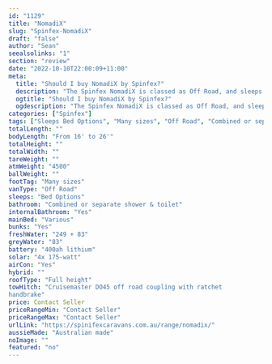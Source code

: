 ```yaml
---
id: "1129"
title: "NomadiX"
slug: "Spinfex-NomadiX"
draft: "false"
author: "Sean"
seealsolinks: "1"
section: "review"
date: "2022-10-10T22:00:09+11:00"
meta:
  title: "Should I buy NomadiX by Spinfex?"
  description: "The Spinfex NomadiX is classed as Off Road, and sleeps Bed Options people. It is Australian made and comes in at Many sizes. It generally has Combined or separate shower & toilet."
  ogtitle: "Should I buy NomadiX by Spinfex?"
  ogdescription: "The Spinfex NomadiX is classed as Off Road, and sleeps Bed Options people. It is Australian made and comes in at Many sizes. It generally has Combined or separate shower & toilet."
categories: ["Spinfex"]
tags: ["Sleeps Bed Options", "Many sizes", "Off Road", "Combined or separate shower & toilet", "Full height", "Price Unknown", "Australian made"]
totalLength: ""
bodyLength: "From 16' to 26'"
totalHeight: ""
totalWidth: ""
tareWeight: ""
atmWeight: "4500"
ballWeight: ""
footTag: "Many sizes"
vanType: "Off Road"
sleeps: "Bed Options"
bathroom: "Combined or separate shower & toilet"
internalBathroom: "Yes"
mainBed: "Various"
bunks: "Yes"
freshWater: "249 + 83"
greyWater: "83"
battery: "400ah lithium"
solar: "4x 175-watt"
airCon: "Yes"
hybrid: ""
roofType: "Full height"
towHitch: "Cruisemaster DO45 off road coupling with ratchet
handbrake"
price: Contact Seller
priceRangeMin: "Contact Seller"
priceRangeMax: "Contact Seller"
urlLink: "https://spinifexcaravans.com.au/range/nomadix/"
aussieMade: "Australian made"
noImage: ""
featured: "no"
---
```

